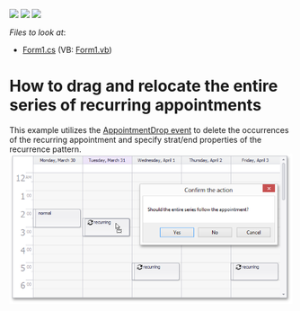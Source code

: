 <!-- default badges list -->
![](https://img.shields.io/endpoint?url=https://codecentral.devexpress.com/api/v1/VersionRange/128634637/14.2.6%2B)
[![](https://img.shields.io/badge/Open_in_DevExpress_Support_Center-FF7200?style=flat-square&logo=DevExpress&logoColor=white)](https://supportcenter.devexpress.com/ticket/details/E162)
[![](https://img.shields.io/badge/📖_How_to_use_DevExpress_Examples-e9f6fc?style=flat-square)](https://docs.devexpress.com/GeneralInformation/403183)
<!-- default badges end -->
<!-- default file list -->
*Files to look at*:

* [Form1.cs](./CS/AppointmentDrop/Form1.cs) (VB: [Form1.vb](./VB/AppointmentDrop/Form1.vb))
<!-- default file list end -->
# How to drag and relocate the entire series of recurring appointments


<p>This example utilizes the <a href="http://documentation.devexpress.com/#WindowsForms/DevExpressXtraSchedulerSchedulerControl_AppointmentDroptopic">AppointmentDrop event</a> to delete the occurrences of the recurring appointment and specify strat/end properties of the recurrence pattern.<br /><img src="https://raw.githubusercontent.com/DevExpress-Examples/how-to-drag-and-relocate-the-entire-series-of-recurring-appointments-e162/14.2.6+/media/81b14e97-d7b1-11e4-80bf-00155d62480c.png"></p>

<br/>


